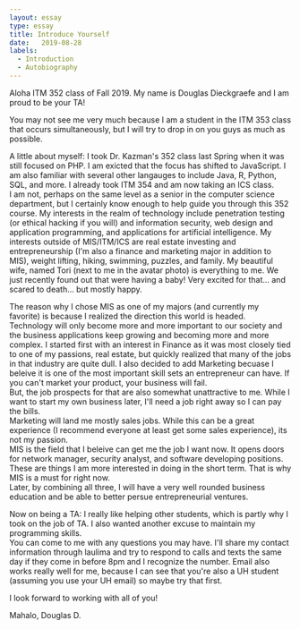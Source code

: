 ```yaml
---
layout: essay
type: essay
title: Introduce Yourself
date:	2019-08-28
labels:
  - Introduction
  - Autobiography
---  
```


Aloha ITM 352 class of Fall 2019.  My name is Douglas Dieckgraefe and I am proud to be your TA!

You may not see me very much because I am a student in the ITM 353 class that occurs simultaneously, but I will try to drop in on you guys as much as possible.

A little about myself:  I took Dr. Kazman's 352 class last Spring when it was still focused on PHP.  I am exicted that the focus has shifted to JavaScript.
I am also familiar with several other langauges to include Java, R, Python, SQL, and more.  I already took ITM 354 and am now taking an ICS class.  
I am not, perhaps on the same level as a senior in the computer science department, but I certainly know enough to help guide you through this 352 course.
My interests in the realm of technology include penetration testing (or ethical hacking if you will) and information security, web design and application programming, and applications for artificial intelligence.
My interests outside of MIS/ITM/ICS are real estate investing and entrepreneurship (I'm also a finance and marketing major in addition to MIS), weight lifting, hiking, swimming, puzzles, and family.
My beautiful wife, named Tori (next to me in the avatar photo) is everything to me.  We just recently found out that were having a baby!  Very excited for that... and scared to death... but mostly happy.

The reason why I chose MIS as one of my majors (and currently my favorite) is because I realized the direction this world is headed.  
Technology will only become more and more important to our society and the business applications keep growing and becoming more and more complex.
I started first with an interest in Finance as it was most closely tied to one of my passions, real estate, but quickly realized that many of the jobs in that industry are quite dull.
I also decided to add Marketing becuase I beleive it is one of the most important skill sets an entrepreneur can have.  If you can't market your product, your business will fail.  
But, the job prospects for that are also somewhat unattractive to me.  While I want to start my own business later, I'll need a job right away so I can pay the bills.  
Marketing will land me mostly sales jobs.  While this can be a great experience (I recommend everyone at least get some sales experience), its not my passion.  
MIS is the field that I beleive can get me the job I want now.  It opens doors for network manager, security analyst, and software developing positions.  
These are things I am more interested in doing in the short term.  That is why MIS is a must for right now.  
Later, by combining all three, I will have a very well rounded business education and be able to better persue entrepreneurial ventures.  

Now on being a TA: I really like helping other students, which is partly why I took on the job of TA.  I also wanted another excuse to maintain my programming skills.  
You can come to me with any questions you may have.  I'll share my contact information through laulima and try to respond to calls and texts the same day if they come in before 8pm and I recognize the number.
Email also works really well for me, because I can see that you're also a UH student (assuming you use your UH email) so maybe try that first.

I look forward to working with all of you!

Mahalo,
Douglas D.
